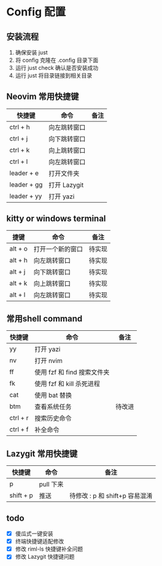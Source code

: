 # Config 配置

## 安装流程

1. 确保安装 just
2. 将 config 克隆在 .config 目录下面
3. 运行 just check 确认是否安装成功
4. 运行 just 将目录链接到相关目录

## Neovim 常用快捷键

| 快捷键 | 命令 | 备注 |
| -- | -- | -- |
| ctrl + h | 向左跳转窗口 | |
| ctrl + j | 向下跳转窗口 | |
| ctrl + k | 向上跳转窗口 | |
| ctrl + l | 向左跳转窗口 | |
| leader + e | 打开文件夹 | |
| leader + gg | 打开 Lazygit | |
| leader + yy | 打开 yazi  | |

## kitty or windows terminal

| 捷键 | 命令 | 备注 |
| -- | -- | -- |
| alt + o | 打开一个新的窗口 | 待实现 |
| alt + h | 向左跳转窗口 | 待实现 |
| alt + j | 向下跳转窗口 | 待实现 |
| alt + k | 向上跳转窗口 | 待实现 |
| alt + l | 向左跳转窗口 | 待实现 |

## 常用shell command

| 快捷键 | 命令 | 备注 |
| -- | -- | -- |
| yy | 打开 yazi | |
| nv | 打开 nvim | |
| ff | 使用 fzf 和 find 搜索文件夹 | |
| fk | 使用 fzf 和 kill 杀死进程 | |
| cat | 使用 bat 替换 | |
| btm | 查看系统任务 | 待改进 |
| ctrl + r | 搜索历史命令 | |
| ctrl + f | 补全命令 | |

## Lazygit 常用快捷键

| 快捷键 | 命令 | 备注 |
| -- | -- | -- |
| p | pull 下来 | |
| shift + p | 推送 | 待修改 : p 和 shift+p 容易混淆 |

## todo

- [x] 傻瓜式一键安装
- [x] 终端快捷键适配修改
- [x] 修改 riml-ls 快捷键补全问题
- [x] 修改 Lazygit 快捷键问题
